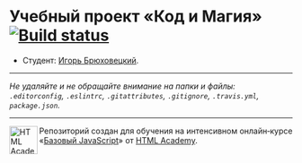 # Учебный проект «Код и Магия» [![Build status][travis-image]][travis-url]

* Студент: [Игорь Брюховецкий](https://up.htmlacademy.ru/javascript/11/user/248432).

---

_Не удаляйте и не обращайте внимание на папки и файлы:_<br>
_`.editorconfig`, `.eslintrc`, `.gitattributes`, `.gitignore`, `.travis.yml`, `package.json`._

---

<a href="https://htmlacademy.ru/intensive/javascript"><img align="left" width="50" height="50" title="HTML Academy" src="https://up.htmlacademy.ru/static/img/intensive/javascript/logo-for-github.svg"></a>

Репозиторий создан для обучения на интенсивном онлайн‑курсе «[Базовый JavaScript](https://htmlacademy.ru/intensive/javascript)» от [HTML Academy](https://htmlacademy.ru).

[travis-image]: https://travis-ci.org/htmlacademy-javascript/248432-code-and-magick.svg?branch=master
[travis-url]: https://travis-ci.org/htmlacademy-javascript/248432-code-and-magick
